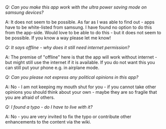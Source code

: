 *Q: Can you make this app work with the ultra power saving mode on samsung devices?*

A: It does not seem to be possible. As far as I was able to find out - apps have to be white-listed from samsung. I have found no option to do this from the app-side. Would love to be able to do this - but it does not seem to be possible. If you know a way please let me know!

*Q: It says offline - why does it still need internet permission?*

A: The premise of "offline" here is that the app will work without internet - but might still use the internet if it is available. If you do not want this you can still put your phone e.g. in airplane mode.

*Q: Can you please not express any political opinions in this app?*

A: No - I am not keeping my mouth shut for you - if you cannot take other opinions you should think about your own - maybe they are so fragile that you are afraid of others.

*Q: I found a typo - do I have to live with it?*

A: No - you are very invited to fix the typo or contribute other enhancements to the content via the wiki.
